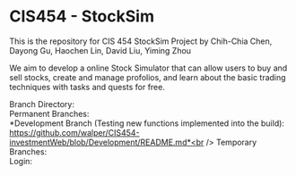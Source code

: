 # CIS454 - StockSim 
This is the repository for CIS 454 StockSim Project by Chih-Chia Chen, Dayong Gu, Haochen Lin, David Liu, Yiming Zhou

We aim to develop a online Stock Simulator that can allow users to buy and sell stocks, create and manage profolios, and learn about the basic trading techniques with tasks and quests for free. 

Branch Directory:<br />
  Permanent Branches: <br />
    *Development Branch (Testing new functions implemented into the build): https://github.com/walper/CIS454-investmentWeb/blob/Development/README.md*<br />
  Temporary Branches: <br />
    Login: 
